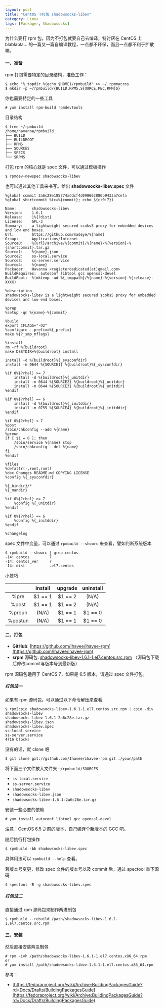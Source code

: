 ```yaml
---
layout: post
title: "CentOS 下打包 shadowsocks-libev"
category: Linux
tags: [Packager, Shadowsocks]
---
```


为什么要打 rpm 包，因为不打包就要自己去编译，特讨厌在 CentOS 上 blablabla... 的一篇又一篇自编译教程，一点都不环保，而且一点都不利于扩散嘛。

#### 一、准备

rpm 打包需要特定的目录结构，准备工作：

    $ echo "%_topdir %(echo $HOME)/rpmbuild" >> ~/.rpmmacros
    $ mkdir -p ~/rpmbuild/{BUILD,RPMS,S{OURCE,PEC,RPM}S}

你也需要特定的一些工具

    # yum install rpm-build rpmdevtools

<!-- more -->
目录结构

```console
$ tree ~/rpmbuild
/home/havanna/rpmbuild
├── BUILD
├── BUILDROOT
├── RPMS
├── SOURCES
├── SPECS
└── SRPMS
```

打包 rpm 的核心就是 spec 文件，可以通过模板操作

    $ rpmdev-newspec shadowsocks-libev

也可以通过其他工具来书写。给出 **shadowsocks-libev.spec** 文件

```spec
%global commit 2a6c28e185774addcf4d090662886b9433a7cefa
%global shortcommit %(c=%{commit}; echo ${c:0:7})

Name:		shadowsocks-libev
Version:	1.6.1
Release:	1%{?dist}
License:	GPL-3
Summary:	a lightweight secured scoks5 proxy for embedded devices and low end boxes.
Url:		https://github.com/madeye/%{name}
Group:		Applications/Internet
Source0:	%{url}/archive/%{commit}/%{name}-%{version}-%{shortcommit}.tar.gz
Source1:	%{name}.json
Source2:	ss-local.service
Source3:	ss-server.service
Source4:	%{name}
Packager:	Havanna <registerdedicated(at)gmail.com>
BuildRequires:	autoconf libtool gcc openssl-devel
BuildRoot: 	%(mktemp -ud %{_tmppath}/%{name}-%{version}-%{release}-XXXX)

%description
shadowsocks-libev is a lightweight secured scoks5 proxy for embedded devices and low end boxes.

%prep
%setup -qn %{name}-%{commit}

%build
export CFLAGS="-O2"
%configure --prefix=%{_prefix}
make %{?_smp_mflags}

%install
rm -rf %{buildroot}
make DESTDIR=%{buildroot} install

install -d %{buildroot}%{_sysconfdir}
install -m 0644 %{SOURCE1} %{buildroot}%{_sysconfdir}

%if 0%{?rhel} >= 7
	install -d %{buildroot}%{_unitdir}
	install -m 0644 %{SOURCE2} %{buildroot}%{_unitdir}
	install -m 0644 %{SOURCE3} %{buildroot}%{_unitdir}
%endif

%if 0%{?rhel} == 6
	install -d %{buildroot}%{_initddir}
	install -m 0755 %{SOURCE4} %{buildroot}%{_initddir}
%endif

%if 0%{?rhel} < 7
%post
/sbin/chkconfig --add %{name}
%preun
if [ $1 = 0 ]; then
	/sbin/service %{name} stop
	/sbin/chkconfig --del %{name}
fi
%endif

%files
%defattr(-,root,root)
%doc Changes README.md COPYING LICENSE
%config %{_sysconfdir}

%{_bindir}/*
%{_mandir}

%if 0%{?rhel} >= 7
	%config %{_unitdir}
%endif

%if 0%{?rhel} == 6
	%config %{_initddir}
%endif

%changelog
```

spec 文件中变量，可以通过 `rpmbuild --showrc` 来查看，譬如判断系统版本

```console
$ rpmbuild --showrc | grep centos
-14: centos         7
-14: centos_ver     7
-14: dist           .el7.centos
```

小技巧

| |install|upgrade|uninstall|
|:---:|:---:|:---:|:---:|
|%pre|$1 == 1|$1 == 2|(N/A)|
|%post|$1 == 1|$1 == 2|(N/A)|
|%preun|(N/A)|$1 == 1|$1 == 0|
|%postun|(N/A)|$1 == 1|$1 == 0|

#### 二、打包

- **GitHub**: [https://github.com/Ihavee/ihavee-rpm](https://github.com/Ihavee/ihavee-rpm)
- **srpm** 源码包: [shadowsocks-libev-1.6.1-1.el7.centos.src.rpm](//cdn.09hd.com/images/2014/08/shadowsocks-libev-1.6.1-1.el7.centos.src.rpm)  （源码包下载后修改commit与版本号到最新版）

rpm 源码包适用于 CentOS 7，如果是 6.5 版本，请通过 spec 文件打包。

##### 打包法一

如果有 rpm 源码包，可以通过以下命令解压来查看

```console
$ rpm2cpio shadowsocks-libev-1.6.1-1.el7.centos.src.rpm | cpio -div
shadowsocks-libev
shadowsocks-libev-1.6.1-2a6c28e.tar.gz
shadowsocks-libev.json
shadowsocks-libev.spec
ss-local.service
ss-server.service
4716 blocks
```

没有的话，就 clone 吧

    $ git clone git://github.com/Ihavee/ihavee-rpm.git ./your/path

将下面三个文件放入文件夹 `~/rpmbuild/SOURCES`

- `ss-local.service`
- `ss-server.service`
- `shadowsocks-libev`
- `shadowsocks-libev.json`
- `shadowsocks-libev-1.6.1-2a6c28e.tar.gz`

安装一些必要的依赖

    # yum install autoconf libtool gcc openssl-devel

注意：CentOS 6.5 之前的版本，自己编译个新版本的 GCC 吧。

随后执行打包操作

    $ rpmbuild -bb shadowsocks-libev.spec

具体用法可以 `rpmbuild --help` 查看。

若版本号变更，修改 spec 文件的版本号以及 commit 后，通过 spectool 重下源码

    $ spectool -R -g shadowsocks-libev.spec

##### 打包法二

直接通过 rpm 源码包来制作两进制包

    $ rpmbuild --rebuild /path/shadowsocks-libev-1.6.1-1.el7.centos.src.rpm

#### 三、安装

然后直接安装两进制包

    # rpm -ivh /path/shadowsocks-libev-1.6.1-1.el7.centos.x86_64.rpm
    or
    # yum install /path/shadowsocks-libev-1.6.1-1.el7.centos.x86_64.rpm

参考：

- [https://fedoraproject.org/wiki/Archive:BuildingPackagesGuide?rd=Docs/Drafts/BuildingPackagesGuide](https://fedoraproject.org/wiki/Archive:BuildingPackagesGuide?rd=Docs/Drafts/BuildingPackagesGuide)
